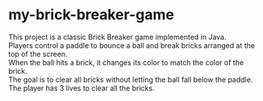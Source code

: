 # my-brick-breaker-game
This project is a classic Brick Breaker game implemented in Java.                                                                                                                
Players control a paddle to bounce a ball and break bricks arranged at the top of the screen.                                                                                                                                                                     
When the ball hits a brick, it changes its color to match the color of the brick.                                                                                                
The goal is to clear all bricks without letting the ball fall below the paddle.                                                                                                  
The player has 3 lives to clear all the bricks.
